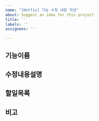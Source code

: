 ```yaml
---
name: "[Hotfix] 기능 수정 내용 작성"
about: Suggest an idea for this project
title: ''
labels: ''
assignees: ''

---
```


## 기능이름

## 수정내용설명

## 할일목록

## 비고
